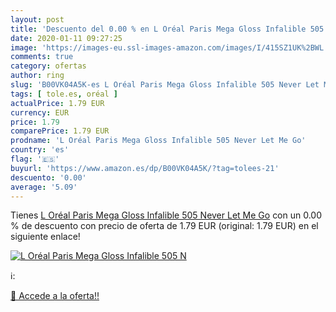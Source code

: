 ```yaml
---
layout: post
title: 'Descuento del 0.00 % en L Oréal Paris Mega Gloss Infalible 505 N'
date: 2020-01-11 09:27:25
image: 'https://images-eu.ssl-images-amazon.com/images/I/415SZ1UK%2BWL._SL200_.jpg'
comments: true
category: ofertas
author: ring
slug: 'B00VK04A5K-es L Oréal Paris Mega Gloss Infalible 505 Never Let Me Go'
tags: [ tole.es, oréal ]
actualPrice: 1.79 EUR
currency: EUR
price: 1.79
comparePrice: 1.79 EUR
prodname: 'L Oréal Paris Mega Gloss Infalible 505 Never Let Me Go'
country: 'es'
flag: '🇪🇸'
buyurl: 'https://www.amazon.es/dp/B00VK04A5K/?tag=tolees-21'
descuento: '0.00'
average: '5.09'
---
```


Tienes [L Oréal Paris Mega Gloss Infalible 505 Never Let Me Go](https://www.amazon.es/dp/B00VK04A5K/?tag=tolees-21) con un 0.00 % de descuento con precio de oferta de 1.79 EUR (original: 1.79 EUR) en el siguiente enlace!

[![L Oréal Paris Mega Gloss Infalible 505 N](https://images-eu.ssl-images-amazon.com/images/I/415SZ1UK%2BWL._SL200_.jpg)](https://www.amazon.es/dp/B00VK04A5K/?tag=tolees-21)

ℹ️:


[🛒 Accede a la oferta!!](https://www.amazon.es/dp/B00VK04A5K/?tag=tolees-21)
